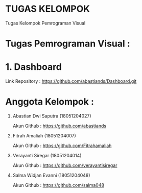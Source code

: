# TUGAS KELOMPOK
Tugas Kelompok Pemrograman Visual

# Tugas Pemrograman Visual :

# 1. Dashboard

Link Repository : https://github.com/abastiands/Dashboard.git

# Anggota Kelompok :

1. Abastian Dwi Saputra (18051204027)

   Akun Github : https://github.com/abastiands 

2. Fitrah Amaliah (18051204007)

   Akun Github : https://github.com/Fitrahamaliah 

3. Verayanti Siregar (18051204014)

   Akun Github : https://github.com/verayantisiregar 

4. Salma Widjan Evanni (18051204048)

   Akun Github : https://github.com/salma048 
